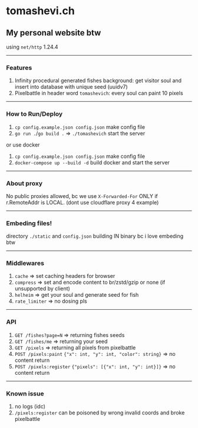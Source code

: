 # tomashevi.ch
## My personal website btw
using `net/http` 1.24.4

---

### Features
1. Infinity procedural generated fishes background: get visitor soul and insert into database with unique seed (uuidv7)
2. Pixelbattle in header word `tomashevich`: every soul can paint 10 pixels

---

### How to Run/Deploy
1. `cp config.example.json config.json` make config file
2. `go run .`/`go build .` => `./tomashevich` start the server

or use docker

1. `cp config.example.json config.json` make config file
2. `docker-compose up --build -d` build docker and start the server

---

### About proxy
No public proxies allowed, bc we use `X-Forwarded-For` ONLY if r.RemoteAddr is LOCAL. (dont use cloudflare proxy 4 example)

---

### Embeding files!
directory `./static` and `config.json` building IN binary bc i love embeding btw

---

### Middlewares
1. `cache` => set caching headers for browser
2. `compress` => set and encode content to br/zstd/gzip or none (if unsupported by client)
3. `helheim` => get your soul and generate seed for fish
4. `rate_limiter` => no dosing pls

---

### API
1. `GET /fishes?page=N` => returning fishes seeds
2. `GET /fishes/me` => returning your seed
3. `GET /pixels` => returning all pixels from pixelbattle
4. `POST /pixels:paint` `{"x": int, "y": int, "color": string}` => no content return
5. `POST /pixels:register` `{"pixels": [{"x": int, "y": int}]}` => no content return

---

### Known issue
1. no logs (idc)
2. `/pixels:register` can be poisoned by wrong invalid coords and broke pixelbattle
